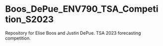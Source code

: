 # Boos_DePue_ENV790_TSA_Competition_S2023
Repository for Elise Boos and Justin DePue. TSA 2023 forecasting competition.
